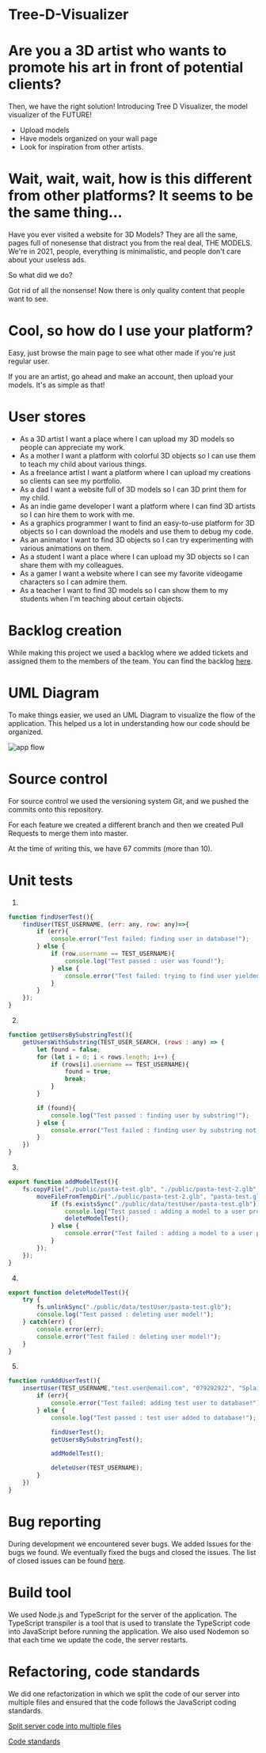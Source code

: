 # Tree-D-Visualizer

# Are you a 3D artist who wants to promote his art in front of potential clients? 

Then, we have the right solution! Introducing Tree D Visualizer, the model visualizer of the FUTURE! 
* Upload models
* Have models organized on your wall page
* Look for inspiration from other artists.

# Wait, wait, wait, how is this different from other platforms? It seems to be the same thing...

Have you ever visited a website for 3D Models? They are all the same, pages full of nonesense that distract you from the real deal, THE MODELS. We're in 2021, people, everything is minimalistic, and people don't care about your useless ads.

So what did we do?
 
Got rid of all the nonsense! Now there is only quality content that people want to see.

# Cool, so how do I use your platform?

Easy, just browse the main page to see what other made if you're just regular user. 

If you are an artist, go ahead and make an account, then upload your models. It's as simple as that!

# User stores

* As a 3D artist I want a place where I can upload my 3D models so people can appreciate my work. 
* As a mother I want a platform with colorful 3D objects so I can use them to teach my child about various things. 
* As a freelance artist I want a platform where I can upload my creations so clients can see my portfolio. 
* As a dad I want a website full of 3D models so I can 3D print them for my child. 
* As an indie game developer I want a platform where I can find 3D artists so I can hire them to work with me. 
* As a graphics programmer I want to find an easy-to-use platform for 3D objects so I can download the models and use them to debug my code. 
* As an animator I want to find 3D objects so I can try experimenting with various animations on them. 
* As a student I want a place where I can upload my 3D objects so I can share them with my colleagues. 
* As a gamer I want a website where I can see my favorite videogame characters so I can admire them. 
* As a teacher I want to find 3D models so I can show them to my students when I'm teaching about certain objects. 

# Backlog creation

While making this project we used a backlog where we added tickets and assigned them to the members of the team. 
You can find the backlog [here](https://github.com/DeliaDumitrescu/3D-Visualizer/projects/1).

# UML Diagram

To make things easier, we used an UML Diagram to visualize the flow of the application. This helped us a lot in understanding how our code should be organized.

![app flow](https://github.com/DeliaDumitrescu/3D-Visualizer/blob/master/UML/flow.jpg)

# Source control

For source control we used the versioning system Git, and we pushed the commits onto this repository.

For each feature we created a different branch and then we created Pull Requests to merge them into master. 

At the time of writing this, we have 67 commits (more than 10).

# Unit tests

1.
```javascript
function findUserTest(){
    findUser(TEST_USERNAME, (err: any, row: any)=>{
        if (err){
            console.error("Test failed: finding user in database!");
        } else {
            if (row.username == TEST_USERNAME){
                console.log("Test passed : user was found!");
            } else {
                console.error("Test failed: trying to find user yielded other user!");
            }
        }
    });
}
```

2.
```javascript
function getUsersBySubstringTest(){
    getUsersWithSubstring(TEST_USER_SEARCH, (rows : any) => {
        let found = false;
        for (let i = 0; i < rows.length; i++) {
            if (rows[i].username == TEST_USERNAME){
                found = true;
                break;
            }
        }

        if (found){
            console.log("Test passed : finding user by substring!");
        } else {
            console.error("Test failed : finding user by substring not working!");
        }
    })
}
```

3.
```javascript
export function addModelTest(){
    fs.copyFile("./public/pasta-test.glb", "./public/pasta-test-2.glb", () => {
        moveFileFromTempDir("./public/pasta-test-2.glb", "pasta-test.glb", TEST_USERNAME, null, () => {
            if (fs.existsSync("./public/data/testUser/pasta-test.glb")){
                console.log("Test passed : adding a model to a user profile!");
                deleteModelTest();
            } else {
                console.error("Test failed : adding a model to a user profile not working!");
            }
        });
    });
}
```

4.
```javascript
export function deleteModelTest(){
    try {
        fs.unlinkSync("./public/data/testUser/pasta-test.glb");
        console.log("Test passed : deleting user model!");
    } catch(err) {
        console.error(err);
        console.error("Test failed : deleting user model!");
    }
}
```

5.
```javascript
function runAddUserTest(){
    insertUser(TEST_USERNAME,"test.user@email.com", "079292922", "Splaiul Unirii", "Bz1234%^", "M", (err : any) =>{
        if (err){
            console.error("Test failed: adding test user to database!");
        } else {
            console.log("Test passed : test user added to database!");

            findUserTest();
            getUsersBySubstringTest();

            addModelTest();

            deleteUser(TEST_USERNAME);
        }
    })
}
```

# Bug reporting

During development we encountered sever bugs. We added Issues for the bugs we found. We eventually fixed the bugs and closed the issues.
The list of closed issues can be found [here](https://github.com/DeliaDumitrescu/3D-Visualizer/issues?q=is%3Aissue+is%3Aclosed).

# Build tool

We used Node.js and TypeScript for the server of the application. 
The TypeScript transpiler is a tool that is used to translate the TypeScript code into JavaScript before running the application. 
We also used Nodemon so that each time we update the code, the server restarts.

# Refactoring, code standards

We did one refactorization in which we split the code of our server into multiple files and ensured that the code follows the JavaScript coding standards.

[Split server code into multiple files](https://github.com/DeliaDumitrescu/3D-Visualizer/commit/a4a953860da9c0142fd2b1eb03358fa229f1219e)

[Code standards](https://github.com/DeliaDumitrescu/3D-Visualizer/commit/edf78ef225006ef22fcbb6157cab1d2f571bd57b)
